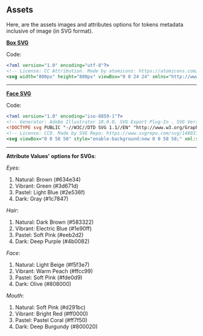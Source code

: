 ## Assets

Here, are the assets images and attributes options for tokens metadata inclusive of image (in SVG format).

[**Box SVG**](https://www.svgviewer.dev/s/412127/box)

Code:

```svg
<?xml version="1.0" encoding="utf-8"?>
<!-- License: CC Attribution. Made by atomicons: https://atomicons.com/ -->
<svg width="800px" height="800px" viewBox="0 0 24 24" xmlns="http://www.w3.org/2000/svg" fill="#F48024" stroke="#000000" stroke-width="1" stroke-linecap="round" stroke-linejoin="miter"><polygon points="3 16 3 8 12 14 21 8 21 16 12 22 3 16" stroke-width="0" opacity="0.1" fill="#059cf7"></polygon><polygon points="21 8 21 16 12 22 3 16 3 8 12 2 21 8"></polygon><polyline points="3 8 12 14 12 22" stroke-linecap="round"></polyline><line x1="21" y1="8" x2="12" y2="14" stroke-linecap="round"></line></svg>
```

---

[**Face SVG**](https://www.svgviewer.dev/s/345598/happy)

Code:

```svg
<?xml version="1.0" encoding="iso-8859-1"?>
<!-- Generator: Adobe Illustrator 18.0.0, SVG Export Plug-In . SVG Version: 6.00 Build 0)  -->
<!DOCTYPE svg PUBLIC "-//W3C//DTD SVG 1.1//EN" "http://www.w3.org/Graphics/SVG/1.1/DTD/svg11.dtd">
<!-- License: CC0. Made by SVG Repo: https://www.svgrepo.com/svg/148031/happy -->
<svg viewBox="0 0 58 58" style="enable-background:new 0 0 58 58;" xml:space="preserve"><g><path style="fill:#FDC794;" d="M29.392,54.999c11.246,0.156,17.52-4.381,21.008-9.189c3.603-4.966,4.764-11.283,3.647-17.323 C50.004,6.642,29.392,6.827,29.392,6.827S8.781,6.642,4.738,28.488c-1.118,6.04,0.044,12.356,3.647,17.323 C11.872,50.618,18.146,55.155,29.392,54.999z"/><path style="fill:#F9A671;" d="M4.499,30.125c-0.453-0.429-0.985-0.687-1.559-0.687C1.316,29.438,0,31.419,0,33.862 c0,2.443,1.316,4.424,2.939,4.424c0.687,0,1.311-0.37,1.811-0.964C4.297,34.97,4.218,32.538,4.499,30.125z"/><path style="fill:#F9A671;" d="M57.823,26.298c-0.563-2.377-2.3-3.999-3.879-3.622c-0.491,0.117-0.898,0.43-1.225,0.855 c0.538,1.515,0.994,3.154,1.328,4.957c0.155,0.837,0.261,1.679,0.328,2.522c0.52,0.284,1.072,0.402,1.608,0.274 C57.562,30.908,58.386,28.675,57.823,26.298z"/><path style="fill:#5E5F62;" d="M13.9,16.998c-0.256,0-0.512-0.098-0.707-0.293l-5-5c-0.391-0.391-0.391-1.023,0-1.414 s1.023-0.391,1.414,0l5,5c0.391,0.391,0.391,1.023,0,1.414C14.412,16.901,14.156,16.998,13.9,16.998z"/><path style="fill:#5E5F62;" d="M16.901,13.998c-0.367,0-0.72-0.202-0.896-0.553l-3-6c-0.247-0.494-0.047-1.095,0.447-1.342 c0.495-0.245,1.094-0.047,1.342,0.447l3,6c0.247,0.494,0.047,1.095-0.447,1.342C17.204,13.964,17.052,13.998,16.901,13.998z"/><path style="fill:#5E5F62;" d="M20.9,11.998c-0.419,0-0.809-0.265-0.948-0.684l-2-6c-0.175-0.524,0.108-1.091,0.632-1.265 c0.527-0.176,1.091,0.108,1.265,0.632l2,6c0.175,0.524-0.108,1.091-0.632,1.265C21.111,11.982,21.005,11.998,20.9,11.998z"/><path style="fill:#5E5F62;" d="M25.899,10.998c-0.48,0-0.904-0.347-0.985-0.836l-1-6c-0.091-0.544,0.277-1.06,0.822-1.15 c0.543-0.098,1.061,0.277,1.15,0.822l1,6c0.091,0.544-0.277,1.06-0.822,1.15C26.009,10.995,25.954,10.998,25.899,10.998z"/><path style="fill:#5E5F62;" d="M29.9,10.998c-0.553,0-1-0.447-1-1v-6c0-0.553,0.447-1,1-1s1,0.447,1,1v6 C30.9,10.551,30.453,10.998,29.9,10.998z"/><path style="fill:#5E5F62;" d="M33.9,10.998c-0.104,0-0.211-0.017-0.316-0.052c-0.523-0.174-0.807-0.74-0.632-1.265l2-6 c0.175-0.523,0.736-0.809,1.265-0.632c0.523,0.174,0.807,0.74,0.632,1.265l-2,6C34.709,10.734,34.319,10.998,33.9,10.998z"/><path style="fill:#5E5F62;" d="M37.9,11.998c-0.104,0-0.211-0.017-0.316-0.052c-0.523-0.174-0.807-0.74-0.632-1.265l2-6c0.175-0.523,0.737-0.808,1.265-0.632c0.523,0.174,0.807,0.74,0.632,1.265l-2,6C38.709,11.734,38.319,11.998,37.9,11.998z"/><path style="fill:#5E5F62;" d="M40.899,13.998c-0.15,0-0.303-0.034-0.446-0.105c-0.494-0.247-0.694-0.848-0.447-1.342l3-6c0.248-0.494,0.848-0.692,1.342-0.447c0.494,0.247,0.694,0.848,0.447,1.342l-3,6C41.619,13.796,41.267,13.998,40.899,13.998z"/><circle style="fill:#FFFFFF;" cx="22" cy="26.003" r="6"/><circle style="fill:#FFFFFF;" cx="36" cy="26.003" r="8"/><circle style="fill:#7F5B53;" cx="22" cy="26.003" r="2"/><circle style="fill:#7F5B53;" cx="36" cy="26.003" r="3"/><path style="fill:#F9A671;" d="M28.229,50.009c-3.336,0-6.646-0.804-9.691-2.392c-0.49-0.255-0.68-0.859-0.425-1.349 c0.255-0.49,0.856-0.682,1.349-0.425c4.505,2.348,9.648,2.802,14.487,1.28c4.839-1.522,8.796-4.842,11.144-9.346 c0.255-0.491,0.857-0.684,1.349-0.425c0.49,0.255,0.68,0.859,0.425,1.349c-2.595,4.979-6.969,8.646-12.316,10.329 C32.474,49.685,30.346,50.009,28.229,50.009z"/><path style="fill:#F9A671;" d="M18,50.003c-0.553,0-1-0.447-1-1c0-2.757,2.243-5,5-5c0.553,0,1,0.447,1,1s-0.447,1-1,1 c-1.654,0-3,1.346-3,3C19,49.556,18.553,50.003,18,50.003z"/><path style="fill:#F9A671;" d="M48,42.003c-0.553,0-1-0.447-1-1c0-1.654-1.346-3-3-3c-0.553,0-1-0.447-1-1s0.447-1,1-1 c2.757,0,5,2.243,5,5C49,41.556,48.553,42.003,48,42.003z"/></g></svg>
```

---

**Attribute Values' options for SVGs**:

_Eyes_:

1. Natural: Brown (#634e34)
2. Vibrant: Green (#3d671d)
3. Pastel: Light Blue (#2e536f)
4. Dark: Gray (#1c7847)

_Hair_:

1. Natural: Dark Brown (#583322)
2. Vibrant: Electric Blue (#1e90ff)
3. Pastel: Soft Pink (#eeb2d2)
4. Dark: Deep Purple (#4b0082)

_Face_:

1. Natural: Light Beige (#f5f3e7)
2. Vibrant: Warm Peach (#ffcc99)
3. Pastel: Soft Pink (#fde0d9)
4. Dark: Olive (#808000)

_Mouth_:

1. Natural: Soft Pink (#d291bc)
2. Vibrant: Bright Red (#ff0000)
3. Pastel: Pastel Coral (#ff7f50)
4. Dark: Deep Burgundy (#800020)
